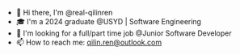 - 👋 Hi there, I'm @real-qilinren
- 🎓 I'm a 2024 graduate @USYD | Software Engineering
- 💼 I'm looking for a full/part time job @Junior Software Developer
- 📫 How to reach me: qilin.ren@outlook.com

<!--
**real-qilinren/real-qilinren** is a ✨ _special_ ✨ repository because its `README.md` (this file) appears on your GitHub profile.

Here are some ideas to get you started:

- 🔭 I’m currently working on ...
- 🌱 I’m currently learning ...
- 👯 I’m looking to collaborate on ...
- 🤔 I’m looking for help with ...
- 💬 Ask me about ...
- 📫 How to reach me: ...
- 😄 Pronouns: ...
- ⚡ Fun fact: ...
-->
